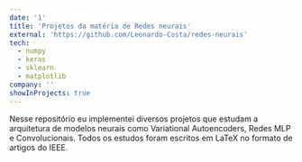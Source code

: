 ```yaml
---
date: '1'
title: 'Projetos da matéria de Redes neurais'
external: 'https://github.com/Leonardo-Costa/redes-neurais'
tech:
  - numpy
  - keras
  - sklearn
  - matplotlib
company: ''
showInProjects: true
---
```


Nesse repositório eu implementei diversos projetos que estudam a arquitetura de modelos neurais como Variational Autoencoders, Redes MLP e Convolucionais. Todos os estudos foram escritos em LaTeX no formato de artigos do IEEE.
